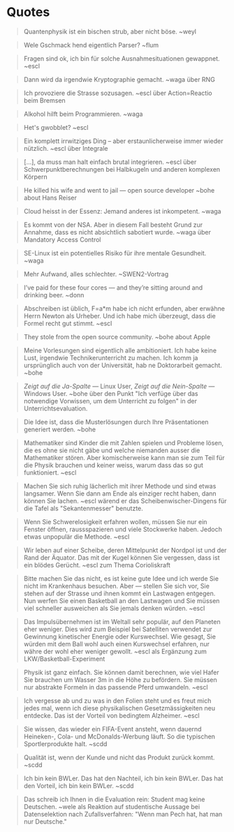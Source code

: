 # Quotes

> Quantenphysik ist ein bischen strub, aber nicht böse. ~weyl

> Wele Gschmack hend eigentlich Parser? ~flum

> Fragen sind ok, ich bin für solche Ausnahmesituationen gewappnet. ~escl

> Dann wird da irgendwie Kryptographie gemacht. ~waga über RNG

> Ich provoziere die Strasse sozusagen. ~escl über Action=Reactio beim Bremsen

> Alkohol hilft beim Programmieren. ~waga

> Het's gwobblet? ~escl

> Ein komplett irrwitziges Ding – aber erstaunlicherweise immer wieder nützlich. ~escl über Integrale

> [...], da muss man halt einfach brutal integrieren. ~escl über Schwerpunktberechnungen bei Halbkugeln und anderen komplexen Körpern

> He killed his wife and went to jail — open source developer ~bohe about Hans Reiser

> Cloud heisst in der Essenz: Jemand anderes ist inkompetent. ~waga

> Es kommt von der NSA. Aber in diesem Fall besteht Grund zur Annahme, dass es nicht absichtlich sabotiert wurde. ~waga über Mandatory Access Control

> SE-Linux ist ein potentielles Risiko für ihre mentale Gesundheit. ~waga

> Mehr Aufwand, alles schlechter. ~SWEN2-Vortrag

> I’ve paid for these four cores — and they’re sitting around and drinking beer. ~donn

> Abschreiben ist üblich, F=a*m habe ich nicht erfunden, aber erwähne Herrn Newton als Urheber. Und ich habe mich überzeugt, dass die Formel recht gut stimmt. ~escl

> They stole from the open source community. ~bohe about Apple

> Meine Vorlesungen sind eigentlich alle ambitioniert. Ich habe keine Lust, irgendwie Technikerunterricht zu machen. Ich komm ja ursprünglich auch von der Universität, hab ne Doktorarbeit gemacht. ~bohe

> *Zeigt auf die Ja-Spalte* — Linux User, *Zeigt auf die Nein-Spalte* — Windows User. ~bohe über den Punkt "Ich verfüge über das notwendige Vorwissen, um dem Unterricht zu folgen" in der Unterrichtsevaluation.

> Die Idee ist, dass die Musterlösungen durch Ihre Präsentationen generiert werden. ~bohe

> Mathematiker sind Kinder die mit Zahlen spielen und Probleme lösen, die es ohne sie nicht gäbe und welche niemanden ausser die Mathematiker stören. Aber komischerweise kann man sie zum Teil für die Physik brauchen und keiner weiss, warum dass das so gut funktioniert. ~escl

> Machen Sie sich ruhig lächerlich mit ihrer Methode und sind etwas langsamer. Wenn Sie dann am Ende als einziger recht haben, dann können Sie lachen. ~escl wärend er das Scheibenwischer-Dingens für die Tafel als "Sekantenmesser" benutzte.

> Wenn Sie Schwerelosigkeit erfahren wollen, müssen Sie nur ein Fenster öffnen, raussspazieren und viele Stockwerke haben. Jedoch etwas unpopulär die Methode. ~escl

> Wir leben auf einer Scheibe, deren Mittelpunkt der Nordpol ist und der Rand der Äquator. Das mit der Kugel können Sie vergessen, dass ist ein blödes Gerücht. ~escl zum Thema Corioliskraft

> Bitte machen Sie das nicht, es ist keine gute Idee und ich werde Sie nicht im Krankenhaus besuchen. Aber — stellen Sie sich vor, Sie stehen auf der Strasse und ihnen kommt ein Lastwagen entgegen. Nun werfen Sie einen Basketball an den Lastwagen und Sie müssen viel schneller ausweichen als Sie jemals denken würden. ~escl

> Das Impulsübernehmen ist im Weltall sehr populär, auf den Planeten eher weniger. Dies wird zum Beispiel bei Satelliten verwendet zur Gewinnung kinetischer Energie oder Kurswechsel. Wie gesagt, Sie würden mit dem Ball wohl auch einen Kurswechsel erfahren, nur währe der wohl eher weniger gewollt. ~escl als Ergänzung zum LKW/Basketball-Experiment

> Physik ist ganz einfach. Sie können damit berechnen, wie viel Hafer Sie brauchen um Wasser 3m in die Höhe zu befördern. Sie müssen nur abstrakte Formeln in das passende Pferd umwandeln. ~escl

> Ich vergesse ab und zu was in den Folien steht und es freut mich jedes mal, wenn ich diese physikalischen Gesetzmässigkeiten neu entdecke. Das ist der Vorteil von bedingtem Alzheimer. ~escl

> Sie wissen, das wieder ein FIFA-Event ansteht, wenn dauernd Heineken-, Cola- und McDonalds-Werbung läuft. So die typischen Sportlerprodukte halt. ~scdd

> Qualität ist, wenn der Kunde und nicht das Produkt zurück kommt. ~scdd

> Ich bin kein BWLer. Das hat den Nachteil, ich bin kein BWLer. Das hat den Vorteil, ich bin kein BWLer. ~scdd

> Das schreib ich Ihnen in die Evaluation rein: Student mag keine Deutschen. ~wele als Reaktion auf studentische Aussage bei Datenselektion nach Zufallsverfahren: "Wenn man Pech hat, hat man nur Deutsche."